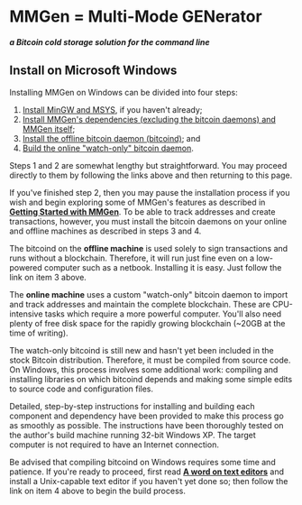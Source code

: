 MMGen = Multi-Mode GENerator
============================
##### a Bitcoin cold storage solution for the command line

Install on Microsoft Windows
----------------------------

Installing MMGen on Windows can be divided into four steps:

  1. [Install MinGW and MSYS][01], if you haven't already;
  2. [Install MMGen's dependencies (excluding the bitcoin daemons) and
     MMGen itself][02];
  3. [Install the offline bitcoin daemon (bitcoind)][07]; and
  4. [Build the online "watch-only" bitcoin daemon][03].

Steps 1 and 2 are somewhat lengthy but straightforward.  You may proceed
directly to them by following the links above and then returning to this page.

If you've finished step 2, then you may pause the installation process if you
wish and begin exploring some of MMGen's features as described in [**Getting
Started with MMGen**][08].  To be able to track addresses and create
transactions, however, you must install the bitcoin daemons on your online and
offline machines as described in steps 3 and 4.

The bitcoind on the **offline machine** is used solely to sign transactions and
runs without a blockchain.  Therefore, it will run just fine even on a
low-powered computer such as a netbook.  Installing it is easy.  Just follow the
link on item 3 above.

The **online machine** uses a custom "watch-only" bitcoin daemon to import and
track addresses and maintain the complete blockchain.  These are CPU-intensive
tasks which require a more powerful computer.  You'll also need plenty of free
disk space for the rapidly growing blockchain (~20GB at the time of writing).

The watch-only bitcoind is still new and hasn't yet been included in the stock
Bitcoin distribution.  Therefore, it must be compiled from source code.  On
Windows, this process involves some additional work: compiling and installing
libraries on which bitcoind depends and making some simple edits to source code
and configuration files.

Detailed, step-by-step instructions for installing and building each component
and dependency have been provided to make this process go as smoothly as
possible.  The instructions have been thoroughly tested on the author's build
machine running 32-bit Windows XP.  The target computer is not required to have
an Internet connection.

Be advised that compiling bitcoind on Windows requires some time and patience.
If you're ready to proceed, first read [**A word on text editors**][09] and
install a Unix-capable text editor if you haven't yet done so; then follow the
link on item 4 above to begin the build process.

[01]: MMGenInstallMinGW_MSYS.md
[02]: MMGenInstallDependenciesMSWin.md
[03]: MMGenBuildBitcoindMSWin.md
[07]: MMGenInstallOfflineBitcoind.md
[08]: MMGenGettingStarted.md
[09]: MMGenTextEditors.md
